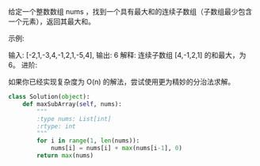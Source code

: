 给定一个整数数组 nums ，找到一个具有最大和的连续子数组（子数组最少包含一个元素），返回其最大和。

示例:

输入: [-2,1,-3,4,-1,2,1,-5,4],
输出: 6
解释: 连续子数组 [4,-1,2,1] 的和最大，为 6。
进阶:

如果你已经实现复杂度为 O(n) 的解法，尝试使用更为精妙的分治法求解。

```python
class Solution(object):
    def maxSubArray(self, nums):
        """
        :type nums: List[int]
        :rtype: int
        """
        for i in range(1, len(nums)):
            nums[i] = nums[i] + max(nums[i-1], 0)
        return max(nums)
```

